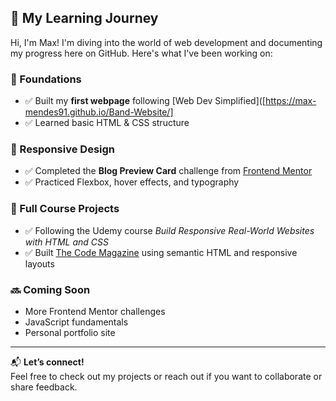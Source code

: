 ## 🚀 My Learning Journey

Hi, I'm Max! I'm diving into the world of web development and documenting my progress here on GitHub. Here's what I've been working on:

### 🧱 Foundations
- ✅ Built my **first webpage** following [Web Dev Simplified]([https://max-mendes91.github.io/Band-Website/]
- ✅ Learned basic HTML & CSS structure

### 🎨 Responsive Design
- ✅ Completed the **Blog Preview Card** challenge from [Frontend Mentor](https://max-mendes91.github.io/Blog-Preview-card/)
- ✅ Practiced Flexbox, hover effects, and typography

### 📖 Full Course Projects
- ✅ Following the Udemy course *Build Responsive Real-World Websites with HTML and CSS*
- ✅ Built [The Code Magazine](https://max-mendes91.github.io/The-Code-Magazine/) using semantic HTML and responsive layouts

### 🔜 Coming Soon
- More Frontend Mentor challenges
- JavaScript fundamentals
- Personal portfolio site

---

📬 **Let’s connect!**  
Feel free to check out my projects or reach out if you want to collaborate or share feedback.


